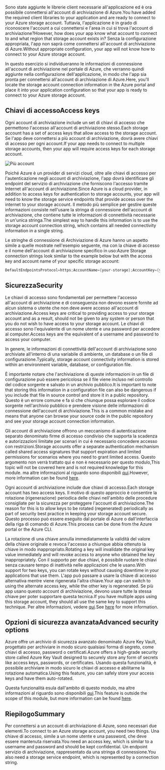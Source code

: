 <span data-ttu-id="d1e17-101">Sono state aggiunte le librerie client necessarie all'applicazione ed è ora possibile connettersi all'account di archiviazione di Azure.</span><span class="sxs-lookup"><span data-stu-id="d1e17-101">You have added the required client libraries to your application and are ready to connect to your Azure storage account.</span></span> <span data-ttu-id="d1e17-102">Tuttavia, l'applicazione è in grado di riconoscere l'account a cui connettersi e l'area in cui si trova l'account di archiviazione?</span><span class="sxs-lookup"><span data-stu-id="d1e17-102">However, how does your app know what account to connect to and what region that storage account exists in?</span></span> <span data-ttu-id="d1e17-103">Senza la configurazione appropriata, l'app non saprà come connettersi all'account di archiviazione di Azure.</span><span class="sxs-lookup"><span data-stu-id="d1e17-103">Without appropriate configuration, your app will not know how to connect to your Azure storage account.</span></span> 

<span data-ttu-id="d1e17-104">In questo esercizio si individueranno le informazioni di connessione all'account di archiviazione nel portale di Azure, che verranno quindi aggiunte nella configurazione dell'applicazione, in modo che l'app sia pronta per connettersi all'account di archiviazione di Azure.</span><span class="sxs-lookup"><span data-stu-id="d1e17-104">Here, you'll locate the storage account connection information in the Azure portal and place it into your application configuration so that your app is ready to connect to your Azure storage account.</span></span>

## <a name="access-keys"></a><span data-ttu-id="d1e17-105">Chiavi di accesso</span><span class="sxs-lookup"><span data-stu-id="d1e17-105">Access keys</span></span>

<span data-ttu-id="d1e17-106">Ogni account di archiviazione include un set di chiavi di accesso che permettono l'accesso all'account di archiviazione stesso.</span><span class="sxs-lookup"><span data-stu-id="d1e17-106">Each storage account has a set of access keys that allow access to the storage account.</span></span> <span data-ttu-id="d1e17-107">Se l'app deve connettersi a più account di archiviazione, dovrà avere chiavi di accesso per ogni account.</span><span class="sxs-lookup"><span data-stu-id="d1e17-107">If your app needs to connect to multiple storage accounts, then your app will require access keys for each storage account.</span></span>

![Più account](..\media-draft\6-multiple-accounts.png)

<span data-ttu-id="d1e17-109">Poiché Azure è un provider di servizi cloud, oltre alle chiavi di accesso per l'autenticazione negli account di archiviazione, l'app dovrà identificare gli endpoint del servizio di archiviazione che forniscono l'accesso tramite Internet all'account di archiviazione.</span><span class="sxs-lookup"><span data-stu-id="d1e17-109">Since Azure is a cloud provider, in addition to access keys for authentication to storage accounts, your app will need to know the storage service endpoints that provide access over the internet to your storage account.</span></span> <span data-ttu-id="d1e17-110">Il metodo più semplice per gestire queste informazioni consiste nell'usare la stringa di connessione dell'account di archiviazione, che contiene tutte le informazioni di connettività necessarie in un'unica stringa.</span><span class="sxs-lookup"><span data-stu-id="d1e17-110">The simplest way to handle this information is to use the storage account connection string, which contains all needed connectivity information in a single string.</span></span>

<span data-ttu-id="d1e17-111">Le stringhe di connessione di Archiviazione di Azure hanno un aspetto simile a quelle mostrate nell'esempio seguente, ma con la chiave di accesso e il nome dell'account di archiviazione specifico in uso:</span><span class="sxs-lookup"><span data-stu-id="d1e17-111">Azure Storage connection strings look similar to the example below but with the access key and account name of your specific storage account:</span></span>

```csharp
DefaultEndpointsProtocol=https;AccountName={your-storage};AccountKey={your-access-key};EndpointSuffix=core.windows.net
```

## <a name="security"></a><span data-ttu-id="d1e17-112">Sicurezza</span><span class="sxs-lookup"><span data-stu-id="d1e17-112">Security</span></span>

<span data-ttu-id="d1e17-113">Le chiavi di accesso sono fondamentali per permettere l'accesso all'account di archiviazione e di conseguenza non devono essere fornite ad alcun sistema o utente che non deve avere accesso all'account di archiviazione.</span><span class="sxs-lookup"><span data-stu-id="d1e17-113">Access keys are critical to providing access to your storage account and as a result, should not be given to any system or person that you do not wish to have access to your storage account.</span></span> <span data-ttu-id="d1e17-114">Le chiavi di accesso sono l'equivalente di un nome utente e una password per accedere al computer.</span><span class="sxs-lookup"><span data-stu-id="d1e17-114">Access keys are the equivalent of a username and password to access your computer.</span></span>

<span data-ttu-id="d1e17-115">In genere, le informazioni di connettività dell'account di archiviazione sono archiviate all'interno di una variabile di ambiente, un database o un file di configurazione.</span><span class="sxs-lookup"><span data-stu-id="d1e17-115">Typically, storage account connectivity information is stored within an environment variable, database, or configuration file.</span></span>

<span data-ttu-id="d1e17-116">È importante notare che l'archiviazione di queste informazioni in un file di configurazione può essere pericolosa se il file viene incluso nel controllo del codice sorgente e salvato in un archivio pubblico.</span><span class="sxs-lookup"><span data-stu-id="d1e17-116">It is important to note that storing this information in a configuration file can also be dangerous if you include that file in source control and store it in a public repository.</span></span> <span data-ttu-id="d1e17-117">Questo è un errore comune e fa sì che chiunque possa esplorare il codice sorgente nell'archivio pubblico e prendere visione delle informazioni di connessione dell'account di archiviazione.</span><span class="sxs-lookup"><span data-stu-id="d1e17-117">This is a common mistake and means that anyone can browse your source code in the public repository and see your storage account connection information.</span></span>

<span data-ttu-id="d1e17-118">Gli account di archiviazione offrono un meccanismo di autenticazione separato denominato firme di accesso condiviso che supporta la scadenza e autorizzazioni limitate per scenari in cui è necessario concedere accesso con restrizioni.</span><span class="sxs-lookup"><span data-stu-id="d1e17-118">Storage accounts offer a separate authentication mechanism called shared access signatures that support expiration and limited permissions for scenarios where you need to grant limited access.</span></span> <span data-ttu-id="d1e17-119">Questo argomento non verrà trattato qui e non è necessario per questo modulo,</span><span class="sxs-lookup"><span data-stu-id="d1e17-119">This topic will not be covered here and is not required knowledge for this module.</span></span> <span data-ttu-id="d1e17-120">ma altre informazioni al riguardo sono disponibili [qui](https://docs.microsoft.com/azure/storage/common/storage-dotnet-shared-access-signature-part-1).</span><span class="sxs-lookup"><span data-stu-id="d1e17-120">However, more information can be found [here](https://docs.microsoft.com/azure/storage/common/storage-dotnet-shared-access-signature-part-1).</span></span>

<span data-ttu-id="d1e17-121">Ogni account di archiviazione include due chiavi di accesso.</span><span class="sxs-lookup"><span data-stu-id="d1e17-121">Each storage account has two access keys.</span></span> <span data-ttu-id="d1e17-122">Il motivo di questo approccio è consentire la rotazione (rigenerazione) periodica delle chiavi nell'ambito delle procedure consigliate per la sicurezza per proteggere l'account di archiviazione.</span><span class="sxs-lookup"><span data-stu-id="d1e17-122">The reason for this is to allow keys to be rotated (regenerated) periodically as part of security best practice in keeping your storage account secure.</span></span> <span data-ttu-id="d1e17-123">Questo processo può essere eseguito dal portale di Azure o dall'interfaccia della riga di comando di Azure.</span><span class="sxs-lookup"><span data-stu-id="d1e17-123">This process can be done from the Azure portal or the Azure CLI.</span></span>

<span data-ttu-id="d1e17-124">La rotazione di una chiave annulla immediatamente la validità del valore della chiave originale e revoca l'accesso a chiunque abbia ottenuto la chiave in modo inappropriato.</span><span class="sxs-lookup"><span data-stu-id="d1e17-124">Rotating a key will invalidate the original key value immediately and will revoke access to anyone who obtained the key inappropriately.</span></span> <span data-ttu-id="d1e17-125">Con il supporto per due chiavi, è possibile ruotare le chiavi senza causare tempo di inattività nelle applicazioni che le usano.</span><span class="sxs-lookup"><span data-stu-id="d1e17-125">With support for two keys, you can rotate keys without causing downtime in your applications that use them.</span></span> <span data-ttu-id="d1e17-126">L'app può passare a usare la chiave di accesso alternativa mentre viene rigenerata l'altra chiave.</span><span class="sxs-lookup"><span data-stu-id="d1e17-126">Your app can switch to using the alternate access key, while the other key is regenerated.</span></span> <span data-ttu-id="d1e17-127">Se più app usano questo account di archiviazione, devono usare tutte la stessa chiave per poter supportare questa tecnica.</span><span class="sxs-lookup"><span data-stu-id="d1e17-127">If you have multiple apps using this storage account, they should all use the same key to support this technique.</span></span> <span data-ttu-id="d1e17-128">Per altre informazioni, vedere [qui](https://docs.microsoft.com/azure/storage/common/storage-create-storage-account#manage-your-storage-access-keys).</span><span class="sxs-lookup"><span data-stu-id="d1e17-128">See [here](https://docs.microsoft.com/azure/storage/common/storage-create-storage-account#manage-your-storage-access-keys) for more information.</span></span>

## <a name="advanced-security-options"></a><span data-ttu-id="d1e17-129">Opzioni di sicurezza avanzata</span><span class="sxs-lookup"><span data-stu-id="d1e17-129">Advanced security options</span></span>

<span data-ttu-id="d1e17-130">Azure offre un archivio di sicurezza avanzato denominato Azure Key Vault, progettato per archiviare in modo sicuro qualsiasi forma di segreto, come chiavi di accesso, password o certificati.</span><span class="sxs-lookup"><span data-stu-id="d1e17-130">Azure offers a high-grade security store called Azure Key Vault designed to securely store any form of secrets like access keys, passwords, or certificates.</span></span> <span data-ttu-id="d1e17-131">Usando questa funzionalità, è possibile archiviare in modo sicuro le chiavi di accesso e abilitarne la rotazione automatica.</span><span class="sxs-lookup"><span data-stu-id="d1e17-131">Using this feature, you can safely store your access keys and have them auto-rotated.</span></span>

<span data-ttu-id="d1e17-132">Questa funzionalità esula dall'ambito di questo modulo, ma altre informazioni al riguardo sono disponibili [qui](https://docs.microsoft.com/azure/key-vault/key-vault-ovw-storage-keys).</span><span class="sxs-lookup"><span data-stu-id="d1e17-132">This feature is outside the scope of this module, but more information can be found [here](https://docs.microsoft.com/azure/key-vault/key-vault-ovw-storage-keys).</span></span>

## <a name="summary"></a><span data-ttu-id="d1e17-133">Riepilogo</span><span class="sxs-lookup"><span data-stu-id="d1e17-133">Summary</span></span>

<span data-ttu-id="d1e17-134">Per connettersi a un account di archiviazione di Azure, sono necessari due elementi.</span><span class="sxs-lookup"><span data-stu-id="d1e17-134">To connect to an Azure storage account, you need two things.</span></span> <span data-ttu-id="d1e17-135">Una chiave di accesso, simile a un nome utente e una password, che deve essere mantenuta riservata.</span><span class="sxs-lookup"><span data-stu-id="d1e17-135">You need an access key, which is similar to a username and password and should be kept confidential.</span></span> <span data-ttu-id="d1e17-136">Un endpoint servizio di archiviazione, rappresentato da una stringa di connessione.</span><span class="sxs-lookup"><span data-stu-id="d1e17-136">You also need a storage service endpoint, which is represented by a connection string.</span></span>
